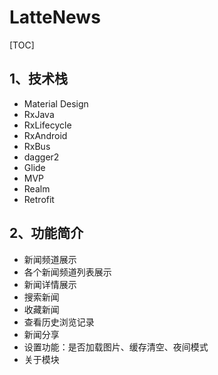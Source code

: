 # LatteNews


[TOC]



## 1、技术栈

- Material Design
- RxJava
- RxLifecycle
- RxAndroid
- RxBus
- dagger2
- Glide
- MVP
- Realm
- Retrofit

## 2、功能简介

- 新闻频道展示
- 各个新闻频道列表展示
- 新闻详情展示
- 搜索新闻
- 收藏新闻
- 查看历史浏览记录
- 新闻分享
- 设置功能：是否加载图片、缓存清空、夜间模式
- 关于模块